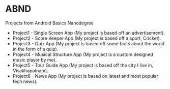 # ABND
Projects from Android Basics Nanodegree

* Project1 - Single Screen App (My project is based off an advertisement). 
* Project2 - Score Keeper App (My project is based off a sport, Cricket).
* Project3 - Quiz App (My project is based off some facts about the world in the form of a quiz).
* Project4 - Musical Structure App (My project is a custom designed music player by me).
* Project5 - Tour Guide App (My project is based off the city I live in, Visakhapatnam).
* Project6 - News App (My project is based on latest and most popular tech news).
